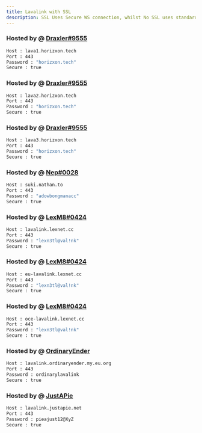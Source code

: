 ```yaml
---
title: Lavalink with SSL
description: SSL Uses Secure WS connection, whilst No SSL uses standard WS. if you want to use the SSL lavalink you need to make sure your bot uses that protocol.
---
```


<!-- inject image ad -->
<div data-ea-style="stickybox" class="dark horizontal" data-ea-publisher="darrennathanaelcom" data-ea-type="image"></div>


### Hosted by @ [Draxler#9555](https://status.horizxon.xyz/)
```bash
Host : lava1.horizxon.tech
Port : 443
Password : "horizxon.tech"
Secure : true
```

### Hosted by @ [Draxler#9555](https://status.horizxon.xyz/)
```bash
Host : lava2.horizxon.tech
Port : 443
Password : "horizxon.tech"
Secure : true
```

### Hosted by @ [Draxler#9555](https://status.horizxon.xyz/)
```bash
Host : lava3.horizxon.tech
Port : 443
Password : "horizxon.tech"
Secure : true
```

### Hosted by @ [Nep#0028](https://github.com/neptalu0)
```bash
Host : suki.nathan.to
Port : 443
Password : "adowbongmanacc"
Secure : true
```

### Hosted by @ [LexM8#0424](https://freelavalink.lexnet.cc)
```bash
Host : lavalink.lexnet.cc
Port : 443
Password : "lexn3tl@val!nk"
Secure : true
```

### Hosted by @ [LexM8#0424](https://freelavalink.lexnet.cc)
```bash
Host : eu-lavalink.lexnet.cc
Port : 443
Password : "lexn3tl@val!nk"
Secure : true
```

### Hosted by @ [LexM8#0424](https://freelavalink.lexnet.cc)
```bash
Host : oce-lavalink.lexnet.cc
Port : 443
Password : "lexn3tl@val!nk"
Secure : true
```

### Hosted by @ [OrdinaryEnder](https://github.com/OrdinaryEnder)
```bash
Host : lavalink.ordinaryender.my.eu.org
Port : 443
Password : ordinarylavalink
Secure : true
```

### Hosted by @ [JustAPie](https://github.com/justapieop)
```bash
Host : lavalink.justapie.net
Port : 443
Password : pieajust12@XyZ
Secure : true
```
